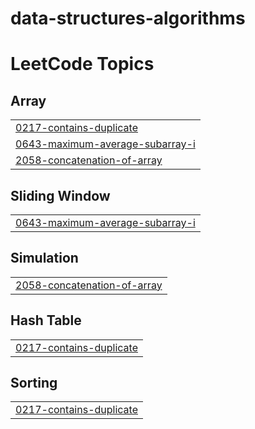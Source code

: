 # data-structures-algorithms
<!---LeetCode Topics Start-->
# LeetCode Topics
## Array
|  |
| ------- |
| [0217-contains-duplicate](https://github.com/agarwalprashasti/data-structures-algorithms/tree/master/0217-contains-duplicate) |
| [0643-maximum-average-subarray-i](https://github.com/agarwalprashasti/data-structures-algorithms/tree/master/0643-maximum-average-subarray-i) |
| [2058-concatenation-of-array](https://github.com/agarwalprashasti/data-structures-algorithms/tree/master/2058-concatenation-of-array) |
## Sliding Window
|  |
| ------- |
| [0643-maximum-average-subarray-i](https://github.com/agarwalprashasti/data-structures-algorithms/tree/master/0643-maximum-average-subarray-i) |
## Simulation
|  |
| ------- |
| [2058-concatenation-of-array](https://github.com/agarwalprashasti/data-structures-algorithms/tree/master/2058-concatenation-of-array) |
## Hash Table
|  |
| ------- |
| [0217-contains-duplicate](https://github.com/agarwalprashasti/data-structures-algorithms/tree/master/0217-contains-duplicate) |
## Sorting
|  |
| ------- |
| [0217-contains-duplicate](https://github.com/agarwalprashasti/data-structures-algorithms/tree/master/0217-contains-duplicate) |
<!---LeetCode Topics End-->